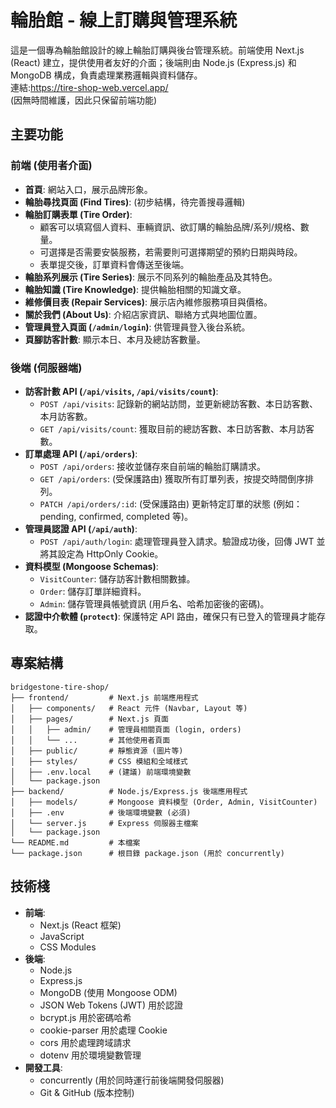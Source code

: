 # 輪胎館 - 線上訂購與管理系統

這是一個專為輪胎館設計的線上輪胎訂購與後台管理系統。前端使用 Next.js (React) 建立，提供使用者友好的介面；後端則由 Node.js (Express.js) 和 MongoDB 構成，負責處理業務邏輯與資料儲存。  
連結:https://tire-shop-web.vercel.app/  
(因無時間維護，因此只保留前端功能)

## 主要功能

### 前端 (使用者介面)
- **首頁**: 網站入口，展示品牌形象。
- **輪胎尋找頁面 (Find Tires)**: (初步結構，待完善搜尋邏輯)
- **輪胎訂購表單 (Tire Order)**: 
    - 顧客可以填寫個人資料、車輛資訊、欲訂購的輪胎品牌/系列/規格、數量。
    - 可選擇是否需要安裝服務，若需要則可選擇期望的預約日期與時段。
    - 表單提交後，訂單資料會傳送至後端。
- **輪胎系列展示 (Tire Series)**: 展示不同系列的輪胎產品及其特色。
- **輪胎知識 (Tire Knowledge)**: 提供輪胎相關的知識文章。
- **維修價目表 (Repair Services)**: 展示店內維修服務項目與價格。
- **關於我們 (About Us)**: 介紹店家資訊、聯絡方式與地圖位置。
- **管理員登入頁面 (`/admin/login`)**: 供管理員登入後台系統。
- **頁腳訪客計數**: 顯示本日、本月及總訪客數量。

### 後端 (伺服器端)
- **訪客計數 API (`/api/visits`, `/api/visits/count`)**:
    - `POST /api/visits`: 記錄新的網站訪問，並更新總訪客數、本日訪客數、本月訪客數。
    - `GET /api/visits/count`: 獲取目前的總訪客數、本日訪客數、本月訪客數。
- **訂單處理 API (`/api/orders`)**:
    - `POST /api/orders`: 接收並儲存來自前端的輪胎訂購請求。
    - `GET /api/orders`: (受保護路由) 獲取所有訂單列表，按提交時間倒序排列。
    - `PATCH /api/orders/:id`: (受保護路由) 更新特定訂單的狀態 (例如：pending, confirmed, completed 等)。
- **管理員認證 API (`/api/auth`)**:
    - `POST /api/auth/login`: 處理管理員登入請求。驗證成功後，回傳 JWT 並將其設定為 HttpOnly Cookie。
- **資料模型 (Mongoose Schemas)**:
    - `VisitCounter`: 儲存訪客計數相關數據。
    - `Order`: 儲存訂單詳細資料。
    - `Admin`: 儲存管理員帳號資訊 (用戶名、哈希加密後的密碼)。
- **認證中介軟體 (`protect`)**: 保護特定 API 路由，確保只有已登入的管理員才能存取。

## 專案結構

```
bridgestone-tire-shop/
├── frontend/         # Next.js 前端應用程式
│   ├── components/   # React 元件 (Navbar, Layout 等)
│   ├── pages/        # Next.js 頁面
│   │   ├── admin/    # 管理員相關頁面 (login, orders)
│   │   └── ...       # 其他使用者頁面
│   ├── public/       # 靜態資源 (圖片等)
│   ├── styles/       # CSS 模組和全域樣式
│   ├── .env.local    # (建議) 前端環境變數
│   └── package.json
├── backend/          # Node.js/Express.js 後端應用程式
│   ├── models/       # Mongoose 資料模型 (Order, Admin, VisitCounter)
│   ├── .env          # 後端環境變數 (必須)
│   └── server.js     # Express 伺服器主檔案
│   └── package.json
└── README.md         # 本檔案
└── package.json      # 根目錄 package.json (用於 concurrently)
```

## 技術棧

- **前端**:
    - Next.js (React 框架)
    - JavaScript
    - CSS Modules
- **後端**:
    - Node.js
    - Express.js
    - MongoDB (使用 Mongoose ODM)
    - JSON Web Tokens (JWT) 用於認證
    - bcrypt.js 用於密碼哈希
    - cookie-parser 用於處理 Cookie
    - cors 用於處理跨域請求
    - dotenv 用於環境變數管理
- **開發工具**:
    - concurrently (用於同時運行前後端開發伺服器)
    - Git & GitHub (版本控制)






